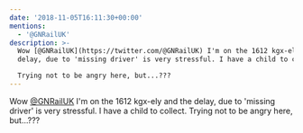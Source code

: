 ```yaml
---
date: '2018-11-05T16:11:30+00:00'
mentions:
  - '@GNRailUK'
description: >-
  Wow [@GNRailUK](https://twitter.com/@GNRailUK) I'm on the 1612 kgx-ely and the
  delay, due to 'missing driver' is very stressful. I have a child to collect.

  Trying not to be angry here, but...???
---
```

Wow [@GNRailUK](https://twitter.com/@GNRailUK) I'm on the 1612 kgx-ely and the delay, due to 'missing driver' is very stressful. I have a child to collect.
Trying not to be angry here, but...???

